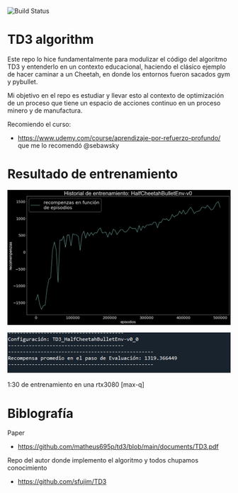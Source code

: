 ![Build Status](https://www.repostatus.org/badges/latest/concept.svg)

# TD3 algorithm 

Este repo lo hice fundamentalmente para modulizar el código del algoritmo TD3 y entenderlo en un contexto educacional, haciendo el clásico ejemplo de hacer caminar a un Cheetah,
en donde los entornos fueron sacados gym y pybullet.

Mi objetivo en el repo es estudiar y llevar esto al contexto de optimización de un proceso que tiene un espacio de acciones continuo en un proceso minero y de manufactura.

Recomiendo el curso:
* https://www.udemy.com/course/aprendizaje-por-refuerzo-profundo/ que me lo recomendó @sebawsky 
 
 # Resultado de entrenamiento
 
<p align="center">
  <img src="./images/training.png">
</p>

<p align="center">
  <img src="./images/training_results.png">
</p>

1:30 de entrenamiento en una rtx3080 [max-q]
 
# Biblografía

Paper
* https://github.com/matheus695p/td3/blob/main/documents/TD3.pdf


Repo del autor donde implemento el algoritmo y todos chupamos conocimiento
* https://github.com/sfujim/TD3


